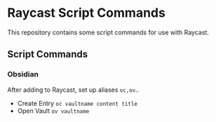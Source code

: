 # Raycast Script Commands

This repository contains some script commands for use with Raycast.


## Script Commands

### Obsidian

After adding to Raycast, set up aliases `oc,ov`..

* Create Entry `oc vaultname content title`
* Open Vault `ov vaultname`